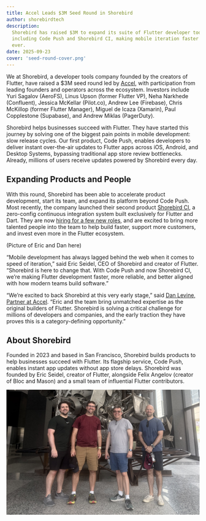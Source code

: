 ```yaml
---
title: Accel Leads $3M Seed Round in Shorebird
author: shorebirdtech
description:
  Shorebird has raised $3M to expand its suite of Flutter developer tools,
  including Code Push and Shorebird CI, making mobile iteration faster than
  ever.
date: 2025-09-23
cover: 'seed-round-cover.png'
---
```


We at Shorebird, a developer tools company founded by the creators of Flutter, have
raised a $3M seed round led by [Accel](https://www.accel.com), with
participation from leading founders and operators across the ecosystem.
Investors include Yuri Sagalov (AeroFS), Linus Upson (former Flutter VP), Neha
Narkhede (Confluent), Jessica McKellar (Pilot.co), Andrew Lee (Firebase), Chris
McKillop (former Flutter Manager), Miguel de Icaza (Xamarin), Paul Copplestone
(Supabase), and Andrew Miklas (PagerDuty).

Shorebird helps businesses succeed with Flutter. They have started this journey
by solving one of the biggest pain points in mobile development: slow release
cycles. Our first product, Code Push, enables developers to deliver instant
over-the-air updates to Flutter apps across iOS, Android, and Desktop Systems,
bypassing traditional app store review bottlenecks. Already, millions of users
receive updates powered by Shorebird every day.

## Expanding Products and People

With this round, Shorebird has been able to accelerate product development,
start its team, and expand its platform beyond Code Push. Most recently, the
company launched their second product
[Shorebird CI](/blog/introducing-shorebird-ci), a zero-config continuous
integration system built exclusively for Flutter and Dart. They are now
[hiring for a few new roles](/jobs), and are excited to bring more talented
people into the team to help build faster, support more customers, and invest
even more in the Flutter ecosystem.

(Picture of Eric and Dan here)

“Mobile development has always lagged behind the web when it comes to speed of
iteration,” said Eric Seidel, CEO of Shorebird and creator of Flutter.
“Shorebird is here to change that. With Code Push and now Shorebird CI, we’re
making Flutter development faster, more reliable, and better aligned with how
modern teams build software.”

“We’re excited to back Shorebird at this very early stage,” said
[Dan Levine, Partner at Accel](https://www.accel.com/people/daniel-levine#bay-area).
“Eric and the team bring unmatched expertise as the original builders of
Flutter. Shorebird is solving a critical challenge for millions of developers
and companies, and the early traction they have proves this is a
category-defining opportunity.”

## About Shorebird

Founded in 2023 and based in San Francisco, Shorebird builds products to help
businesses succeed with Flutter. Its flagship service, Code Push, enables
instant app updates without app store delays. Shorebird was founded by Eric
Seidel, creator of Flutter, alongside Felix Angelov (creator of Bloc and Mason)
and a small team of influential Flutter contributors.

![The Shorebird Team](../../assets/blog/seed-round/shorebird-team.jpeg)
